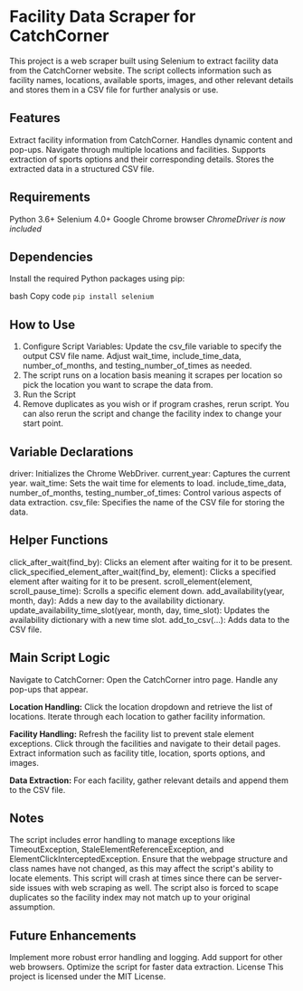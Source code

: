# Facility Data Scraper for CatchCorner
This project is a web scraper built using Selenium to extract facility data from the CatchCorner website. The script collects information such as facility names, locations, available sports, images, and other relevant details and stores them in a CSV file for further analysis or use.

## Features
Extract facility information from CatchCorner.
Handles dynamic content and pop-ups.
Navigate through multiple locations and facilities.
Supports extraction of sports options and their corresponding details.
Stores the extracted data in a structured CSV file.

## Requirements
Python 3.6+
Selenium 4.0+
Google Chrome browser
*ChromeDriver is now included*

## Dependencies
Install the required Python packages using pip:

bash
Copy code
`pip install selenium`

## How to Use
1) Configure Script Variables:
Update the csv_file variable to specify the output CSV file name.
Adjust wait_time, include_time_data, number_of_months, and testing_number_of_times as needed.
2) The script runs on a location basis meaning it scrapes per location so pick the location you want to scrape the data from.
3) Run the Script
4) Remove duplicates as you wish or if program crashes, rerun script. You can also rerun the script and change the facility index to change your start point.


## Variable Declarations
driver: Initializes the Chrome WebDriver.
current_year: Captures the current year.
wait_time: Sets the wait time for elements to load.
include_time_data, number_of_months, testing_number_of_times: Control various aspects of data extraction.
csv_file: Specifies the name of the CSV file for storing the data.

## Helper Functions
click_after_wait(find_by): Clicks an element after waiting for it to be present.
click_specified_element_after_wait(find_by, element): Clicks a specified element after waiting for it to be present.
scroll_element(element, scroll_pause_time): Scrolls a specific element down.
add_availability(year, month, day): Adds a new day to the availability dictionary.
update_availability_time_slot(year, month, day, time_slot): Updates the availability dictionary with a new time slot.
add_to_csv(...): Adds data to the CSV file.

## Main Script Logic
Navigate to CatchCorner:
Open the CatchCorner intro page.
Handle any pop-ups that appear.

**Location Handling:**
Click the location dropdown and retrieve the list of locations.
Iterate through each location to gather facility information.

**Facility Handling:**
Refresh the facility list to prevent stale element exceptions.
Click through the facilities and navigate to their detail pages.
Extract information such as facility title, location, sports options, and images.

**Data Extraction:**
For each facility, gather relevant details and append them to the CSV file.

## Notes
The script includes error handling to manage exceptions like TimeoutException, StaleElementReferenceException, and ElementClickInterceptedException.
Ensure that the webpage structure and class names have not changed, as this may affect the script's ability to locate elements.
This script will crash at times since there can be server-side issues with web scraping as well.
The script also is forced to scape duplicates so the facility index may not match up to your original assumption.

## Future Enhancements
Implement more robust error handling and logging.
Add support for other web browsers.
Optimize the script for faster data extraction.
License
This project is licensed under the MIT License.
